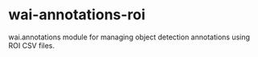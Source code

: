 # wai-annotations-roi
wai.annotations module for managing object detection annotations using ROI CSV files.
